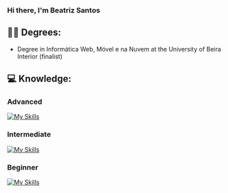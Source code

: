 ### Hi there, I'm Beatriz Santos 

## 👩‍🎓 Degrees:
- Degree in Informática Web, Móvel e na Nuvem at the University of Beira Interior (finalist) 

## 💻 Knowledge:
### Advanced
[![My Skills](https://skillicons.dev/icons?i=java,javascript,css,html,mongodb,mysql,illustrator,figma&theme=light)](https://skillicons.dev)

### Intermediate 
[![My Skills](https://skillicons.dev/icons?i=php,python,express,flutter,dart,firebase,photoshop&theme=light)](https://skillicons.dev)

### Beginner 
[![My Skills](https://skillicons.dev/icons?i=docker,kubernetes,django,blender,unity&theme=light)](https://skillicons.dev)
